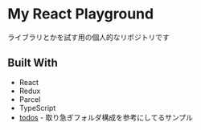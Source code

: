 # My React Playground

ライブラリとかを試す用の個人的なリポジトリです

## Built With

- React
- Redux
- Parcel
- TypeScript
- [todos](https://github.com/reduxjs/redux/tree/master/examples/todos/src) - 取り急ぎフォルダ構成を参考にしてるサンプル
